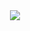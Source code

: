 <div align="center" >
	  <img src="https://github.com/user-attachments/assets/ce1afc0c-4874-4027-a21c-b04d12553eba" />
</div>
